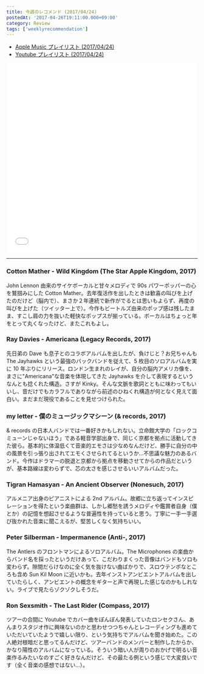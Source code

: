 ```yaml
---
title: 今週のレコメンド (2017/04/24)
postedAt: '2017-04-26T19:11:00.000+09:00'
category: Review
tags: ['weeklyrecommendation']
---
```


- [Apple Music プレイリスト (2017/04/24)](https://itunes.apple.com/jp/playlist/%E4%BB%8A%E9%80%B1%E3%81%AE%E3%83%AC%E3%82%B3%E3%83%A1%E3%83%B3%E3%83%89-2017-04-24/idpl.09e584f24a5c47b89bbcfa25980f104b)
- [Youtube プレイリスト (2017/04/24)](https://www.youtube.com/playlist?list=PLegnWsUgQayfD64q%5FL2SCMFiwIHLSGMuJ)
<iframe src="//tools.applemusic.com/embed/v1/playlist/pl.09e584f24a5c47b89bbcfa25980f104b?country=jp" height="500px" width="100%" frameborder="0"></iframe>

---

### Cotton Mather - Wild Kingdom (The Star Apple Kingdom, 2017)

John Lennon 由来のサイケボーカルと甘々メロディで 90s パワーポッパーの心を鷲掴みにした Cotton Mather。去年復活作を出したときは歓喜の叫びを上げたのだけど（脳内で）、まさか２年連続で新作がでるとは思いもよらず、再度の叫びを上げた（ツイッター上で）。今作もビートルズ由来のポップ感は残したまま、すこし肩の力を抜いた軽快なポップスが揃っている。ボーカルはちょっと年をとって丸くなったけど、またこれもよし。

### Ray Davies - Americana (Legacy Records, 2017)

先日弟の Dave も息子とのコラボアルバムを出したが、負けじと？お兄ちゃんも The Jayhawks という最強のバックバンドを従えて、5 枚目のソロアルバムを実に 10 年ぶりにリリース。ロンドン生まれのレイが、自分の脳内アメリカ像を、まさに"Americana"な音楽を体現してきた Jayhawks を介して表現するというなんとも捻くれた構造。さすが Kinky。そんな文脈を歌詞とともに味わってもいいし、音だけでもカラフルでありながら前述のひねくれ構造が何となく見えて面白い。まだまだ現役であることを見せつけられた。

### my letter - 僕のミュージックマシーン (& records, 2017)

& records の日本人バンドでは一番好きかもしれない。立命館大学の「ロックコミューンじゃないほう」である軽音学部出身で、同じく京都を拠点に活動してきた彼ら。基本的に体温低くて音楽的エモさは少なめなんだけど、勝手に自分の中の風景を引っ張り出されてエモくさせられてるというか…不思議な魅力のあるバンド。今作はドラマーの脱退と京都から拠点を移動させてからの作品だというが、基本路線は変わらずで、芯の太さを感じさせるいいアルバムだった。

### Tigran Hamasyan - An Ancient Observer (Nonesuch, 2017)

アルメニア出身のピアニストによる 2nd アルバム。故郷に立ち返ってインスピレーションを得たという楽曲群は、しかし郷愁を誘うメロディや鑑賞者自身（僕とか）の記憶を想起させるような普遍性を持っていると思う。丁寧に一手一手選び抜かれた音楽に聞こえるが、堅苦しくなく気持ちいい。

### Peter Silberman - Impermanence (Anti-, 2017)

The Antlers のフロントマンによるソロアルバム。The Microphones の楽曲からバンド名を採ったというだけあって、こだわりまくった音像はバンドもソロも変わらず。隙間だらけなのに全く気を抜けない曲ばかりで、スロウテンポなところも含め Sun Kil Moon に近いかも。去年インストアンビエントアルバムを出していたらしく、アンビエントの概念をギターと声で再現した感じなのかもしれない。ライブで見たらゾクゾクしそうだ。

### Ron Sexsmith - The Last Rider (Compass, 2017)

ツアーの合間に Youtube でカバー曲をぽんぽん発表していたロンセクさん、あんまりスタジオ作に興味ないのかと思わせつつちゃんとレコーディングも進めていただいていたようで嬉しい限り、という気持ちでアルバムを聞き始めた。この人絶対根暗だと思ってるんだけど、ツアーバンドのメンバーと制作したからか、かなり陽性のアルバムになっている。そういう暗い人が周りのおかげで明るい音楽作るみたいなのすごく好きなんだけど、その最たる例という感じで大変良いです（全く音楽の感想ではない…）。
